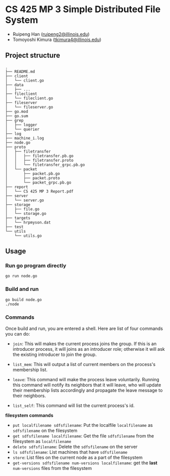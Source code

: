 # CS 425 MP 3 Simple Distributed File System

- Ruipeng Han (ruipeng2@illinois.edu)
- Tomoyoshi Kimura (tkimura4@illinois.edu)

## Project structure

```
.
├── README.md
├── client
│   └── client.go
├── data
│   ├── ...
├── fileclient
│   └── fileclient.go
├── fileserver
│   └── fileserver.go
├── go.mod
├── go.sum
├── grep
│   ├── logger
│   └── querier
├── log
├── machine_i.log
├── node.go
├── proto
│   ├── filetransfer
│   │   ├── filetransfer.pb.go
│   │   ├── filetransfer.proto
│   │   └── filetransfer_grpc.pb.go
│   └── packet
│       ├── packet.pb.go
│       ├── packet.proto
│       └── packet_grpc.pb.go
├── report
│   └── CS 425 MP 3 Report.pdf
├── server
│   └── server.go
├── storage
│   ├── file.go
│   └── storage.go
├── targets
│   └── hrpmyson.dat
├── test
└── utils
    └── utils.go
```

## Usage

### Run go program directly

```bash
go run node.go
```

### Build and run 

```bash
go build node.go
./node
```

### Commands
Once build and run, you are entered a shell. Here are list of four commands you can do:

- ```join```: This will makes the current process joins the group. If this is an introducer process, it will joins as an introducer role; otherwise it will ask the existing introducer to join the group.

- ```list_mem```: This will output a list of current members on the process's membership list.

- ```leave```: This command will make the process leave voluntarily. Running this command will notify its neighbors that it will leave, who will update their membership lists accordingly and propagate the leave message to their neighbors.

- ```list_self```: This command will list the current process's id.

**filesystem commands**

- ```put localfilename sdfsfilename```: Put the localfile `localfilename` as `sdfsfilename` on the filesystem
- ```get sdfsfilename localfilename```: Get the file `sdfsfilename` from the filesystem as `localfilename`
- ```delete sdfsfilename```: Delete the `sdfsfilename` on the server
- ```ls sdfsfilename```: List machines that have `sdfsfilename`
- ```store```: List files on the current node as a part of the filesystem
- ```get-versions sdfsfilename num-versions localfilename```: get the **last** `num-versions` files from the filesystem